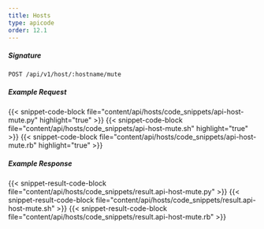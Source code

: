 ```yaml
---
title: Hosts
type: apicode
order: 12.1
---
```


##### Signature
`POST /api/v1/host/:hostname/mute`
##### Example Request
{{< snippet-code-block file="content/api/hosts/code_snippets/api-host-mute.py" highlight="true" >}}
{{< snippet-code-block file="content/api/hosts/code_snippets/api-host-mute.sh" highlight="true" >}}
{{< snippet-code-block file="content/api/hosts/code_snippets/api-host-mute.rb" highlight="true" >}}
##### Example Response
{{< snippet-result-code-block file="content/api/hosts/code_snippets/result.api-host-mute.py" >}}
{{< snippet-result-code-block file="content/api/hosts/code_snippets/result.api-host-mute.sh" >}}
{{< snippet-result-code-block file="content/api/hosts/code_snippets/result.api-host-mute.rb" >}}